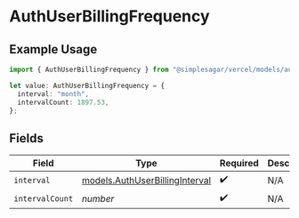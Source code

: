 # AuthUserBillingFrequency

## Example Usage

```typescript
import { AuthUserBillingFrequency } from "@simplesagar/vercel/models/authuser.js";

let value: AuthUserBillingFrequency = {
  interval: "month",
  intervalCount: 1897.53,
};
```

## Fields

| Field                                                                  | Type                                                                   | Required                                                               | Description                                                            |
| ---------------------------------------------------------------------- | ---------------------------------------------------------------------- | ---------------------------------------------------------------------- | ---------------------------------------------------------------------- |
| `interval`                                                             | [models.AuthUserBillingInterval](../models/authuserbillinginterval.md) | :heavy_check_mark:                                                     | N/A                                                                    |
| `intervalCount`                                                        | *number*                                                               | :heavy_check_mark:                                                     | N/A                                                                    |
